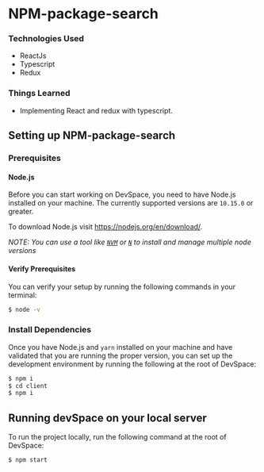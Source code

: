 # NPM-package-search

### Technologies Used

- ReactJs
- Typescript
- Redux


### Things Learned

- Implementing React and redux with typescript.


## Setting up NPM-package-search


### Prerequisites

#### Node.js

Before you can start working on DevSpace, you need to have Node.js
installed on your machine. The currently supported versions are `10.15.0` or greater.

To download Node.js visit https://nodejs.org/en/download/.

_NOTE: You can use a tool like [`NVM`](https://github.com/creationix/nvm)
or [`N`](https://github.com/tj/n) to install and manage multiple node versions_

#### Verify Prerequisites

You can verify your setup by running the following commands in your terminal:

```bash
$ node -v
```

### Install Dependencies

Once you have Node.js and `yarn` installed on your machine and have validated
that you are running the proper version, you can set up the development environment
by running the following at the root of DevSpace:

```bash
$ npm i
$ cd client
$ npm i
```

## Running devSpace on your local server

To run the project locally, run the following command at the root of DevSpace:

```bash
$ npm start
```
